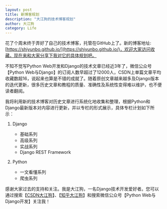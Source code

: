 ```yaml
---
layout: post
title: 新博客规划
description: "大江狗的技术博客规划"
author: 大江狗
category: Life
---
```

花了个周末终于弄好了自己的技术博客，托管在GitHub上了。新的博客地址: [https://shiyunbo.github.io/](https://shiyunbo.github.io/)，欢迎大家访问收藏。现在来和大家分享下我对它的具体规划吧。

不知不觉写Python Web开发和Django的技术文章已经近3年了，微信公众号【Python Web与Django】的订阅人数早超过了12000人，CSDN上单篇文章平均收藏数超16，说起来也算是不错的成就了。随着原创文章越来越多及Django版本的迭代更新，很多历史文章和教程的质量、准确性及系统性变得难以维护，也不便读者翻阅。

我将利用新的技术博客对历史文章进行系统化地收集和整理，根据Python和Django最新版本对内容进行更新，并以专栏的形式展示，具体专栏计划如下所示：

1. Django
   * 基础系列
   * 高级系列
   * 实战系列
   * Django REST Framework
   
2. Python
   * 一文看懂系列
   * 爬虫系列

感谢大家过去的支持和关注。我是大江狗，一名Django技术开发爱好者。您可以通过搜索【<a href="https://blog.csdn.net/weixin_42134789">CSDN大江狗</a>】、【<a href="https://www.zhihu.com/people/shi-yun-bo-53">知乎大江狗</a>】和搜索微信公众号【Python Web与Django开发】关注我！
